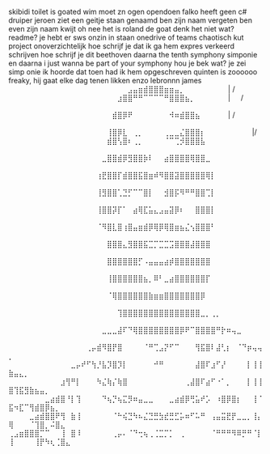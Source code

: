 skibidi toilet is goated 
wim moet zn ogen opendoen
falko heeft geen c#
druiper
jeroen ziet een geitje staan genaamd ben zijn naam vergeten ben even zijn naam kwijt oh nee het is roland de goat
denk het niet
wat? readme?
je hebt er sws onzin in staan
onedrive of teams
chaotisch kut project onoverzichtelijk
hoe schrijf je dat
ik ga hem expres verkeerd schrijven
hoe schrijf je dit
beethoven daarna the tenth symphony
simponie
en daarna i just wanna be part of your symphony
hou je bek
wat?
je zei simp onie
ik hoorde dat toen had ik hem opgeschreven
quinten is zoooooo freaky, hij gaat elke dag tenen likken enzo
lebronnn james
⠀⠀⠀⠀⠀⠀⠀⠀⠀⠀⠀⠀⠀⠀⠀⠀⠀⠀⠀⠀⠀⠀⠀⣠⣤⣶⣾⣿⣿⣿⣶⣶⣤⡀⠀⠀⠀⠀⠀⠀⠀      ⠀|   /
⠀⠀⠀⠀⠀⠀⠀⠀⠀⠀⠀⠀⠀⠀⠀⠀⠀⠀⠀⠀⠀⣰⣿⣿⠛⠛⠉⠉⠉⠉⠛⣿⣿⣿⣦⡀⠀⠀⠀⠀⠀⠀     |⠀⠀/⠀⠀⠀⠀⠀⠀⠀⠀⠀⠀⠀⠀⠀
⠀⠀⠀⠀⠀⠀⠀⠀⠀⠀⠀⠀⠀⠀⠀⠀⠀⠀⠀⠀⣾⣿⡿⠟⠀⠀⠀⠀⠀⠀⠀⠺⠶⣾⣿⣿⣦⠀⠀⠀⠀⠀      | /⠀⠀⠀⠀⠀⠀⠀⠀⠀⠀
⠀⠀⠀⠀⠀⠀⠀⠀⠀⠀⠀⠀⠀⠀⠀⠀⠀⠀⠀⢸⣿⡿⣇⠀⢀⡀⠀⠀⠀⠀⢀⣀⣀⣌⣿⣿⣿⡆⠀⠀⠀⠀⠀⠀⠀⠀⠀|/
⠀⠀⠀⠀⠀⠀⠀⠀⠀⠀⠀⠀⠀⠀⠀⠀⠀⠀⠀⣾⣿⢣⣿⠆⢀⡀⠀⠀⠀⠀⠈⠉⢉⡺⣿⣿⣿⣧⠀⠀⠀⠀⠀⠀⠀⠀⠀⠀⠀⠀⠀⠀⠀⠀⠀⠀⠀⠀⠀⠀⠀
⠀⠀⠀⠀⠀⠀⠀⠀⠀⠀⠀⠀⠀⠀⠀⠀⠀⠀⣀⣿⣿⣾⡿⣻⣿⣿⡷⠇⠀⠀⣴⣿⣿⣿⣿⢿⣿⣿⣀⠀⠀⠀⠀⠀⠀⠀⠀⠀⠀⠀⠀⠀⠀⠀⠀⠀⠀⠀⠀⠀⠀
⠀⠀⠀⠀⠀⠀⠀⠀⠀⠀⠀⠀⠀⠀⠀⠀⠀⢰⣟⣿⣿⡏⣾⣿⣿⣯⣿⣶⠾⠻⣿⣿⣽⣿⣿⣿⣿⣿⢿⡇⠀⠀⠀⠀⠀⠀⠀⠀⠀⠀⠀⠀⠀⠀⠀⠀⠀⠀⠀⠀⠀
⠀⠀⠀⠀⠀⠀⠀⠀⠀⠀⠀⠀⠀⠀⠀⠀⠀⢸⣻⣿⣿⢁⣙⡋⠉⠉⣿⡇⠀⠀⣺⣿⡯⠻⠛⠛⣿⣿⢉⡇⠀⠀⠀⠀⠀⠀⠀⠀⠀⠀⠀⠀⠀⠀⠀⠀⠀⠀⠀⠀⠀
⠀⠀⠀⠀⠀⠀⠀⠀⠀⠀⠀⠀⠀⠀⠀⠀⠀⢸⣿⣿⡽⡏⠁⠀⣴⢿⣏⣥⣄⣠⣤⣽⡿⠆⠀⠀⣿⣿⣿⡇⠀⠀⠀⠀⠀⠀⠀⠀⠀⠀⠀⠀⠀⠀⠀⠀⠀⠀⠀⠀⠀
⠀⠀⠀⠀⠀⠀⠀⠀⠀⠀⠀⠀⠀⠀⠀⠀⠀⠈⠻⣿⣇⣿⢰⣿⣤⣶⣾⡿⢿⡿⢿⣿⣶⣦⣌⢢⣿⣿⣿⠃⠀⠀⠀⠀⠀⠀⠀⠀⠀⠀⠀⠀⠀⠀⠀⠀⠀⠀⠀⠀⠀
⠀⠀⠀⠀⠀⠀⠀⠀⠀⠀⠀⠀⠀⠀⠀⠀⠀⠀⠀⣿⣿⣿⣄⣻⣿⣿⣯⣉⡉⣉⣉⣩⣿⣿⣿⣼⣿⣿⣿⠀⠀⠀⠀⠀⠀⠀⠀⠀⠀⠀⠀⠀⠀⠀⠀⠀⠀⠀⠀⠀⠀
⠀⠀⠀⠀⠀⠀⠀⠀⠀⠀⠀⠀⠀⠀⠀⠀⠀⠀⠀⣿⣿⣿⣿⣿⣿⡋⠠⣤⣤⣤⣴⡾⣿⣿⣿⣿⣿⣿⣿⠀⠀⠀⠀⠀⠀⠀⠀⠀⠀⠀⠀⠀⠀⠀⠀⠀⠀⠀⠀⠀⠀
⠀⠀⠀⠀⠀⠀⠀⠀⠀⠀⠀⠀⠀⠀⠀⠀⠀⠀⠀⢸⣿⣿⣿⣿⣿⣿⣦⡀⠿⠃⣀⣴⣿⣿⣿⣿⣿⣿⡏⠀⠀⠀⠀⠀⠀⠀⠀⠀⠀⠀⠀⠀⠀⠀⠀⠀⠀⠀⠀⠀⠀
⠀⠀⠀⠀⠀⠀⠀⠀⠀⠀⠀⠀⠀⠀⠀⠀⠀⠀⠀⠈⢿⣿⣿⣿⣿⣿⣿⣷⣶⣶⣿⣿⣿⣿⣿⣿⣿⡿⠀⠀⠀⠀⠀⠀⠀⠀⠀⠀⠀⠀⠀⠀⠀⠀⠀⠀⠀⠀⠀⠀⠀
⠀⠀⠀⠀⠀⠀⠀⠀⠀⠀⠀⠀⠀⠀⠀⠀⠀⠀⠀⠀⠀⢹⣿⣿⣿⣿⣿⣿⣿⣿⣿⣿⣿⣿⣿⣿⣿⣀⡀⢀⡀⠀⠀⠀⠀⠀⠀⠀⠀⠀⠀⠀⠀⠀⠀⠀⠀⠀⠀⠀⠀
⠀⠀⠀⠀⠀⠀⠀⠀⠀⠀⠀⠀⠀⠀⠀⠀⠀⠀⣀⣀⣀⣼⠏⠙⢿⣿⣿⣿⣿⣿⣿⣿⣿⡿⠟⠉⣿⣿⣿⣿⠛⡗⠶⢤⣀⠀⠀⠀⠀⠀⠀⠀⠀⠀⠀⠀⠀⠀⠀⠀⠀
⠀⠀⠀⠀⠀⠀⠀⠀⠀⠀⠀⠀⠀⠀⠀⢀⡤⣾⠻⣿⡟⣿⠀⠀⠀⠀⠈⠛⢉⣠⡝⠋⠉⠀⠀⠀⢻⣯⣿⠇⣼⢃⡆⠀⠈⠙⡶⢤⢤⡀⠀⠀⠀⠀⠀⠀⠀⠀⠀⠀⠀
⠀⠀⠀⠀⠀⠀⠀⠀⠀⠀⠀⠀⣀⡤⠞⠋⢳⡘⣧⡹⣿⡹⡇⠀⠀⠀⠀⠀⠚⠛⠀⠀⠀⠀⠀⠀⣼⣿⠏⣰⠋⡜⠀⠀⠀⠀⡇⢸⢸⣷⣤⣄⡀⠀⠀⠀⠀⠀⠀⠀⠀
⠀⠀⠀⠀⠀⠀⠀⠀⠀⠀⣰⢻⠛⡇⠀⠀⠀⠳⣌⢷⡌⢷⣿⠀⠀⠀⠀⠀⠀⠀⠀⠀⠀⠀⢀⣼⣿⠏⣴⠋⠐⠁⡀⠀⠀⠀⡇⢸⢸⣿⢹⣯⣻⣷⣦⣤⡀⠀⠀⠀⠀
⠀⠀⠀⠀⠀⠀⠀⣀⣴⣾⣿⠘⡇⢹⠀⠀⠀⠀⠙⢦⡙⢦⣍⡻⠶⣤⣀⣀⠀⠀⠀⣀⣴⣾⡿⢛⣥⠞⡡⠀⠰⣿⡿⣿⡆⠀⠀⢸⠈⣯⠲⣏⠉⢻⣾⣿⡿⣦⡀⠀⠀
⠀⠀⠀⠀⣀⣴⣾⣿⣿⠟⢻⠀⣷⢸⠀⠀⠀⠀⠀⠀⠈⠓⢮⣙⠳⠦⣌⣙⣛⣳⣞⣛⣋⡥⠶⠋⠥⠛⠀⢠⣤⣭⣟⡟⣀⣀⡀⢸⡄⢿⠀⠀⠀⠈⢹⣿⡀⠬⣿⣄⠀
⢀⣠⣶⣿⣿⣿⡉⠉⠀⠀⢸⠀⣿⠸⠀⠀⠀⠀⠀⠀⢀⡤⠄⠈⠙⢒⢦⢀⢈⣉⡉⡁⠀⢀⠀⠀⠀⠀⠀⠈⠛⠛⠛⠻⠿⡛⠛⠈⡇⢸⠀⠀⠀⠀⢸⡟⠳⢆⢈⣿⣄⠀
